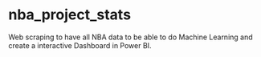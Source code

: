 # nba_project_stats
Web scraping to have all NBA data to be able to do Machine Learning and create a interactive Dashboard in Power BI. 
